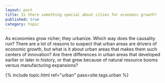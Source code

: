 ```yaml
---
layout: post
title: Is there something special about cities for economic growth?
published: true
category: topic
---
```


As economies grow richer, they urbanize. Which way does the causality run? There are a lot of reasons to suspect that urban areas are drivers of economic growth, but what is it about urban areas that makes them such centers of innovation? Are there differences in urban areas that developed earlier or later in history, or that grew because of natural resource booms versus manufacturing expansions? 

{% include topic.html ref="urban" pass=site.tags.urban %}

